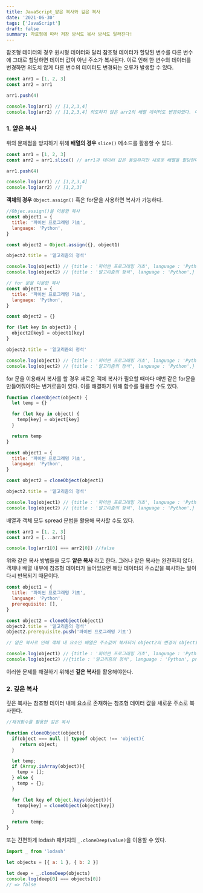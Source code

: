 ```yaml
---
title: JavaScript_얕은 복사와 깊은 복사
date: '2021-06-30'
tags: ['JavaScript']
draft: false
summary: 자료형에 따라 저장 방식도 복사 방식도 달라진다!
---
```


참조형 데이터의 경우 원시형 데이터와 달리 참조형 데이터가 할당된 변수를 다른 변수에 그대로 할당하면 데이터 값이 아닌 주소가 복사된다. 이로 인해 한 변수의 데이터를 변경하면 의도치 않게 다른 변수의 데이터도 변경되는 오류가 발생할 수 있다.

```jsx
const arr1 = [1, 2, 3]
const arr2 = arr1

arr1.push(4)

console.log(arr1) // [1,2,3,4]
console.log(arr2) // [1,2,3,4] 의도하지 않은 arr2의 배열 데이터도 변경되었다. 이는 arr2에 arr1을 할당할 시 데이터 값이 아닌 데이터 주소가 복사되기 때문이다.
```

### 1. 얕은 복사

위의 문제점을 방지하기 위해 **배열의 경우** `slice()` 메소드를 활용할 수 있다.

```jsx
const arr1 = [1, 2, 3]
const arr2 = arr1.slice() // arr1과 데이터 값은 동일하지만 새로운 배열을 할당한다.

arr1.push(4)

console.log(arr1) // [1,2,3,4]
console.log(arr2) // [1,2,3]
```

**객체의 경우** `Object.assign()` 혹은 for문을 사용하면 복사가 가능하다.

```jsx
//Objec.assign()을 이용한 복사
const object1 = {
  title: '파이썬 프로그래밍 기초',
  language: 'Python',
}

const object2 = Object.assign({}, object1)

object2.title = '알고리즘의 정석'

console.log(object1) // {title : '파이썬 프로그래밍 기초', language : 'Python',}
console.log(object2) // {title : '알고리즘의 정석', language : 'Python',}
```

```jsx
// for 문을 이용한 복사
const object1 = {
  title: '파이썬 프로그래밍 기초',
  language: 'Python',
}

const object2 = {}

for (let key in object1) {
  object2[key] = object1[key]
}

object2.title = '알고리즘의 정석'

console.log(object1) // {title : '파이썬 프로그래밍 기초', language : 'Python',}
console.log(object2) // {title : '알고리즘의 정석', language : 'Python',}
```

for 문을 이용해서 복사를 할 경우 새로운 객체 복사가 필요할 때마다 매번 같은 for문을 만들어줘야하는 번거로움이 있다. 이를 해결하기 위해 함수를 활용할 수도 있다.

```jsx
function cloneObject(object) {
  let temp = {}

  for (let key in object) {
    temp[key] = object[key]
  }

  return temp
}

const object1 = {
  title: '파이썬 프로그래밍 기초',
  language: 'Python',
}

const object2 = cloneObject(object1)

object2.title = '알고리즘의 정석'

console.log(object1) // {title : '파이썬 프로그래밍 기초', language : 'Python',}
console.log(object2) // {title : '알고리즘의 정석', language : 'Python',}
```

배열과 객체 모두 spread 문법을 활용해 복사할 수도 있다.

```jsx
const arr1 = [1, 2, 3]
const arr2 = [...arr1]

console.log(arr1[0] === arr2[0]) //false
```

위와 같은 복사 방법들을 모두 **얕은 복사** 라고 한다. 그러나 얕은 복사는 완전하지 않다. 객체나 배열 내부에 참조형 데이터가 들어있으면 해당 데이터의 주소값을 복사하는 일이 다시 반복되기 때문이다.

```jsx
const object1 = {
  title: '파이썬 프로그래밍 기초',
  language: 'Python',
  prerequisite: [],
}

const object2 = cloneObject(object1)
object2.title = '알고리즘의 정석'
object2.prerequisite.push('파이썬 프로그래밍 기초')

// 얕은 복사로 인해 객체 내 요소인 배열은 주소값이 복사되어 object2의 변경이 object1에도 반영되었다.

console.log(object1) // {title : '파이썬 프로그래밍 기초', language : 'Python', prerequisite:['파이썬 프로그래밍 기초']}
console.log(object2) //{title : '알고리즘의 정석', language : 'Python', prerequisite:['파이썬 프로그래밍 기초']}
```

이러한 문제를 해결하기 위해선 **깊은 복사**를 활용해야한다.

### 2. 깊은 복사

깊은 복사는 참조형 데이터 내에 요소로 존재하는 참조형 데이터 값을 새로운 주소로 복사한다.

```jsx
//재귀함수를 활용한 깊은 복사

function cloneObject(object){
  if(object === null || typeof object !== 'object){
     return object;
  }

  let temp;
  if (Array.isArray(object)){
    temp = [];
  } else {
  	temp = {};
  }

  for (let key of Object.keys(object)){
    temp[key] = cloneObject(object[key])
  }

  return temp;
}
```

또는 간편하게 lodash 패키지의 `_.cloneDeep(value)`을 이용할 수 있다.

```jsx
import _ from 'lodash'

let objects = [{ a: 1 }, { b: 2 }]

let deep = _.cloneDeep(objects)
console.log(deep[0] === objects[0])
// => false
```
